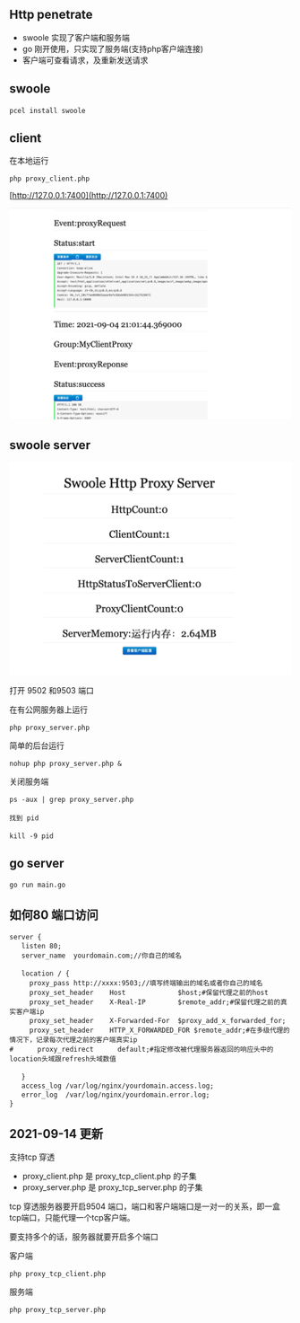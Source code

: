 ## Http  penetrate


* swoole 实现了客户端和服务端
* go 刚开使用，只实现了服务端(支持php客户端连接)
* 客户端可查看请求，及重新发送请求

## swoole

```
pcel install swoole
```

## client 

在本地运行

```
php proxy_client.php
```
[http://127.0.0.1:7400](http://127.0.0.1:7400)

![](./WechatIMG585.png)

## swoole server

![](./WechatIMG586.png)

打开 9502 和9503 端口

在有公网服务器上运行


```
php proxy_server.php
```

简单的后台运行
```
nohup php proxy_server.php &
```

关闭服务端
```
ps -aux | grep proxy_server.php

找到 pid

kill -9 pid
```

 ## go server

 ```
 go run main.go
 ``` 


 ## 如何80 端口访问

 ```
 server {
    listen 80;
    server_name  yourdomain.com;//你自己的域名

    location / {
      proxy_pass http://xxxx:9503;//填写终端输出的域名或者你自己的域名
      proxy_set_header    Host             $host;#保留代理之前的host
      proxy_set_header    X-Real-IP        $remote_addr;#保留代理之前的真实客户端ip
      proxy_set_header    X-Forwarded-For  $proxy_add_x_forwarded_for;
      proxy_set_header    HTTP_X_FORWARDED_FOR $remote_addr;#在多级代理的情况下，记录每次代理之前的客户端真实ip
#      proxy_redirect      default;#指定修改被代理服务器返回的响应头中的location头域跟refresh头域数值

    }
    access_log /var/log/nginx/yourdomain.access.log;
    error_log  /var/log/nginx/yourdomain.error.log;
}

 ```



 ## 2021-09-14 更新

支持tcp 穿透

 * proxy_client.php 是  proxy_tcp_client.php 的子集
 * proxy_server.php 是  proxy_tcp_server.php 的子集

tcp 穿透服务器要开启9504 端口，端口和客户端端口是一对一的关系，即一盒tcp端口，只能代理一个tcp客户端。

要支持多个的话，服务器就要开启多个端口

客户端
```
php proxy_tcp_client.php
```

服务端
```
php proxy_tcp_server.php
```
